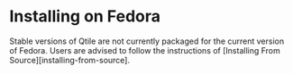 # Installing on Fedora

Stable versions of Qtile are not currently packaged for the current version of Fedora.
Users are advised to follow the instructions of [Installing From Source][installing-from-source].

